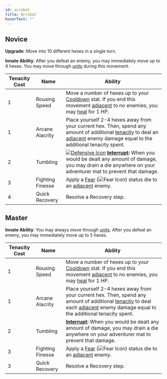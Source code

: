 ```yaml
---
id: acrobat
title: Acrobat
hoverText: ""
---
```


## Novice

**Upgrade**: Move into 10 different hexes in a single turn.

**Innate Ability**: After you defeat an enemy, you may immediately move up to 4 hexes. You may move through [units](/docs/all/glossary/unit) during this movement.

| Tenacity Cost | Name             | Ability                                                                                                                                                                                                                                                                               |
| ------------- | ---------------- | ------------------------------------------------------------------------------------------------------------------------------------------------------------------------------------------------------------------------------------------------------------------------------------- |
| 1             | Rousing Speed    | Move a number of hexes up to your [Cooldown](docs/all/stats/cooldown) stat. If you end this movement [adjacent](/docs/all/glossary/adjacent) to no enemies, you may [heal](/docs/all/glossary/healing) for 1 HP.                                                                      |
| 1             | Arcane Alacrity  | Place yourself 2-4 hexes away from your current hex. Then, spend any amount of additional [tenacity](/docs/all/glossary/tenacity) to deal an [adjacent](/docs/all/glossary/adjacent) enemy damage equal to the additional tenacity spent.                                             |
| 2             | Tumbling         | [<img src="/icons/defensive.svg" alt="Defensive Icon" class="icon-svg" />](/docs/all/battle-forms/defensive) **[Interrupt](/docs/all/glossary/interrupt):** When you would be dealt any amount of damage, you may drain a die anywhere on your adventurer mat to prevent that damage. |
| 3             | Fighting Finesse | Apply a [Fear](/docs/all/status-effects/fear) (<img src="/icons/fear.svg" alt="Fear Icon" class="icon-svg" />) status die to an [adjacent](/docs/all/glossary/adjacent) enemy.                                                                                                        |
| 4             | Quick Recovery   | Resolve a Recovery step.                                                                                                                                                                                                                                                              |

## Master

**Innate Ability**: You may always move through [units](/docs/all/glossary/unit). After you defeat an enemy, you may immediately move up to 5 hexes.

| Tenacity Cost | Name             | Ability                                                                                                                                                                                                                                     |
| ------------- | ---------------- | ------------------------------------------------------------------------------------------------------------------------------------------------------------------------------------------------------------------------------------------- |
| 1             | Rousing Speed    | Move a number of hexes up to your [Cooldown](docs/all/stats/cooldown) stat. If you end this movement [adjacent](/docs/all/glossary/adjacent) to no enemies, you may [heal](/docs/all/glossary/healing) for 1 HP.                            |
| 1             | Arcane Alacrity  | Place yourself 2-4 hexes away from your current hex. Then, spend any amount of additional [tenacity](/docs/all/glossary/tenacity) to deal each [adjacent](/docs/all/glossary/adjacent) enemy damage equal to the additional tenacity spent. |
| 2             | Tumbling         | **[Interrupt](/docs/all/glossary/interrupt):** When you would be dealt any amount of damage, you may drain a die anywhere on your adventurer mat to prevent that damage.                                                                    |
| 3             | Fighting Finesse | Apply a [Fear](/docs/all/status-effects/fear) (<img src="/icons/fear.svg" alt="Fear Icon" class="icon-svg" />) status die to an [adjacent](/docs/all/glossary/adjacent) enemy.                                                              |
| 3             | Quick Recovery   | Resolve a Recovery step.                                                                                                                                                                                                                    |
